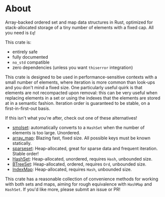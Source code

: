 # About

Array-backed ordered set and map data structures in Rust, optimized for stack-allocated storage of a tiny number of elements with a fixed cap.
All you need is `Eq`!

This crate is:

- entirely safe
- fully documented
- `no_std` compatible
- zero dependencies (unless you want `thiserror` integration)

This crate is designed to be used in performance-sensitive contexts with a small number of elements, where iteration is more common than look-ups and you don't mind a fixed size.
One particularly useful quirk is that elements are not recompacted upon removal: this can be very useful when replacing elements in a set or using the indexes that the elements are stored at in a semantic fashion.
Iteration order is guaranteed to be stable, on a first-in-first-out basis.

If this isn't what you're after, check out one of these alternatives!

- [smolset](https://crates.io/crates/smolset): automatically converts to a `HashSet` when the number of elements is too large. Unordered.
- [array_map](https://docs.rs/array_map/latest/array_map/index.html): Blazing fast, fixed size. All possible keys must be known statically.
- [sparseset](https://github.com/bombela/sparseset): Heap-allocated, great for sparse data and frequent iteration. Stable order!
- [HashSet](https://doc.rust-lang.org/std/collections/struct.HashSet.html): Heap-allocated, unordered, requires `Hash`, unbounded size.
- [BTreeSet](https://doc.rust-lang.org/stable/std/collections/struct.BTreeSet.html): Heap-allocated, ordered, requires `Ord`, unbounded size.
- [IndexMap](https://docs.rs/indexmap/latest/indexmap/): Heap-allocated, requires `Hash`, unbounded size.

This crate has a reasonable collection of convenience methods for working with both sets and maps, aiming for rough equivalence with `HashMap` and `HashSet`.
If you'd like more, please submit an issue or PR!
